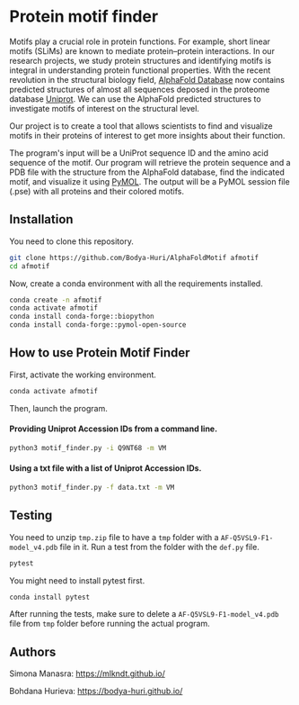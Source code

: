 # Protein motif finder

Motifs play a crucial role in protein functions. For example, short linear motifs (SLiMs) are known to mediate protein–protein interactions. In our research projects, we study protein structures and identifying motifs is integral in understanding protein functional properties. With the recent revolution in the structural biology field, [AlphaFold Database](https://alphafold.ebi.ac.uk/) now contains predicted structures of almost all sequences deposed in the proteome database [Uniprot](https://www.uniprot.org/). We can use the AlphaFold predicted structures to investigate motifs of interest on the structural level.

Our project is to create a tool that allows scientists to find and visualize motifs in their proteins of interest to get more insights about their function. 

The program's input will be a UniProt sequence ID and the amino acid sequence of the motif. 
Our program will retrieve the protein sequence and a PDB file with the structure from the AlphaFold database, find the indicated motif, and visualize it using [PyMOL](https://pymol.org/2/).
The output will be a PyMOL session file (.pse) with all proteins and their colored motifs.

## Installation

You need to clone this repository.
```bash
git clone https://github.com/Bodya-Huri/AlphaFoldMotif afmotif
cd afmotif
```

Now, create a conda environment with all the requirements installed.
```bash
conda create -n afmotif
conda activate afmotif
conda install conda-forge::biopython
conda install conda-forge::pymol-open-source
```

## How to use Protein Motif Finder

First, activate the working environment.
```bash
conda activate afmotif
```

Then, launch the program.

#### Providing Uniprot Accession IDs from a command line.
```bash
python3 motif_finder.py -i Q9NT68 -m VM
```

#### Using a txt file with a list of Uniprot Accession IDs.
```bash
python3 motif_finder.py -f data.txt -m VM
```

## Testing

You need to unzip ```tmp.zip``` file to have a ```tmp``` folder with a ```AF-Q5VSL9-F1-model_v4.pdb``` file in it.
Run a test from the folder with the ```def.py``` file.
```bash
pytest
```

You might need to install pytest first.
```bash
conda install pytest
```

After running the tests, make sure to delete a ```AF-Q5VSL9-F1-model_v4.pdb``` file from ```tmp``` folder before running the actual program.

## Authors
Simona Manasra: https://mlkndt.github.io/

Bohdana Hurieva: https://bodya-huri.github.io/

